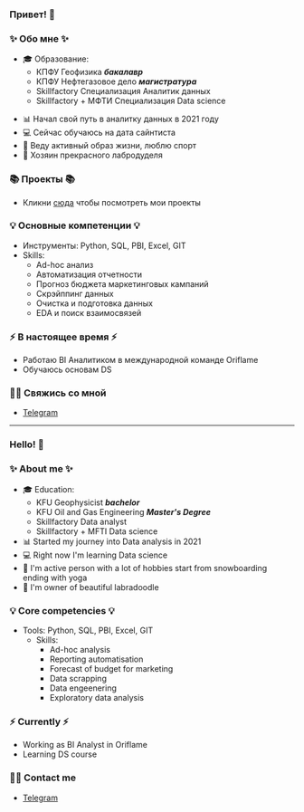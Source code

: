 ### Привет! 👋

### ✨ Обо мне ✨ 
* 🎓 Образование:
  - КПФУ Геофизика ***бакалавр***
  - КПФУ Нефтегазовое дело ***магистратура***
  - Skillfactory Специализация Аналитик данных
  - Skillfactory + МФТИ Специализация Data science
>   
* 📊 Начал свой путь в аналитку данных в 2021 году
* 💻 Сейчас обучаюсь на дата сайнтиста 
* 🚠 Веду активный образ жизни, люблю спорт
* 🐶 Хозяин прекрасного лабродуделя 
> 
### 📚 Проекты 📚

* Кликни [сюда]() чтобы посмотреть мои проекты

### 💡 Основные компетенции 💡
- Инструменты: Python, SQL, PBI, Excel, GIT
- Skills: 
    * Ad-hoc анализ
    * Автоматизация отчетности
    * Прогноз бюджета маркетинговых кампаний
    * Скрэйппинг данных
    * Очистка и подготовка данных
    * EDA и поиск взаимосвязей 
    
### ⚡️ В настоящее время ⚡️
- Работаю BI Аналитиком в международной команде Oriflame
- Обучаюсь основам DS

### 🙌🏻 Свяжись со мной
- [Telegram](Ruslan_Rad)

---

### Hello! 👋

### ✨ About me ✨ 
* 🎓 Education:
  - KFU Geophysicist ***bachelor***
  - KFU Oil and Gas Engineering ***Master's Degree***
  - Skillfactory Data analyst
  - Skillfactory + MFTI Data science
* 📊 Started my journey into Data analysis in 2021
* 💻 Right now I'm learning Data science
* 🚠 I'm active person with a lot of hobbies start from snowboarding ending with yoga
* 🐶 I'm owner of beautiful labradoodle

### 💡 Core competencies 💡
- Tools: Python, SQL, PBI, Excel, GIT
  - Skills:
    * Ad-hoc analysis
    * Reporting automatisation
    * Forecast of budget for marketing
    * Data scrapping
    * Data engeenering 
    * Exploratory data analysis


### ⚡️ Currently ⚡️
- Working as BI Analyst in Oriflame
- Learning DS course

### 🙌🏻 Contact me
- [Telegram](Ruslan_Rad)
